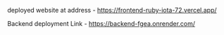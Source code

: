 deployed website at address - https://frontend-ruby-iota-72.vercel.app/


Backend deployment Link - https://backend-fgea.onrender.com/

